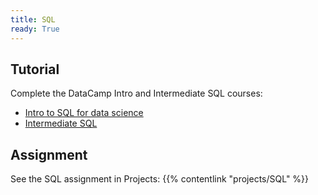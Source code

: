 ```yaml
---
title: SQL
ready: True
---
```


## Tutorial

Complete the DataCamp Intro and Intermediate SQL courses:

- [Intro to SQL for data science](https://www.datacamp.com/courses/intro-to-sql-for-data-science)
- [Intermediate SQL](https://www.datacamp.com/courses/intermediate-sql)

## Assignment

See the SQL assignment in Projects: {{% contentlink "projects/SQL" %}}
